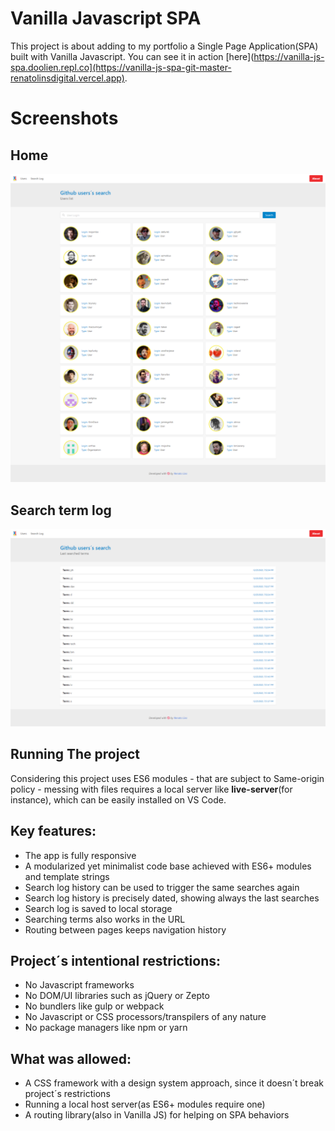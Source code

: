 # Vanilla Javascript SPA

This project is about adding to my portfolio a Single Page Application(SPA) built with Vanilla Javascript. You can see it in action [here](https://vanilla-js-spa.doolien.repl.co](https://vanilla-js-spa-git-master-renatolinsdigital.vercel.app).

# Screenshots

## Home

![Home](screenshots/01.png)

## Search term log

![Search term log](screenshots/02.png)

## Running The project

Considering this project uses ES6 modules - that are subject to Same-origin policy - messing with files requires a local server like  __live-server__(for instance), which can be easily installed on VS Code.

## Key features:

- The app is fully responsive
- A modularized yet minimalist code base achieved with ES6+ modules and template strings
- Search log history can be used to trigger the same searches again
- Search log history is precisely dated, showing always the last searches
- Search log is saved to local storage
- Searching terms also works in the URL
- Routing between pages keeps navigation history 

## Project´s intentional restrictions:

- No Javascript frameworks
- No DOM/UI libraries such as jQuery or Zepto
- No bundlers like gulp or webpack
- No Javascript or CSS processors/transpilers of any nature
- No package managers like npm or yarn

## What was allowed:

- A CSS framework with a design system approach, since it doesn´t break project´s restrictions
- Running a local host server(as ES6+ modules require one)
- A routing library(also in Vanilla JS) for helping on SPA behaviors


